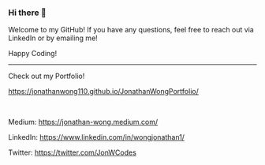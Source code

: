 ### Hi there 👋

Welcome to my GitHub! If you have any questions, feel free to reach out via LinkedIn or by emailing me!

Happy Coding!

---

Check out my Portfolio!

https://jonathanwong110.github.io/JonathanWongPortfolio/

<br>

Medium: https://jonathan-wong.medium.com/

LinkedIn: https://www.linkedin.com/in/wongjonathan1/

Twitter: https://twitter.com/JonWCodes
